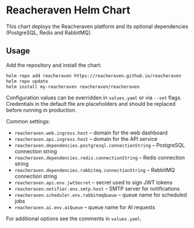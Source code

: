 # Reacheraven Helm Chart

This chart deploys the Reacheraven platform and its optional dependencies (PostgreSQL, Redis and RabbitMQ).

## Usage

Add the repository and install the chart:

```bash
helm repo add reacheraven https://reacheraven.github.io/reacheraven
helm repo update
helm install my-reacheraven reacheraven/reacheraven
```

Configuration values can be overridden in `values.yaml` or via `--set` flags. Credentials in the default file are placeholders and should be replaced before running in production.

Common settings:

- `reacheraven.web.ingress.host` – domain for the web dashboard
- `reacheraven.api.ingress.host` – domain for the API service
- `reacheraven.dependencies.postgresql.connectionString` – PostgreSQL connection string
- `reacheraven.dependencies.redis.connectionString` – Redis connection string
- `reacheraven.dependencies.rabbitmq.connectionString` – RabbitMQ connection string
- `reacheraven.api.env.jwtSecret` – secret used to sign JWT tokens
- `reacheraven.notifier.env.smtp.host` – SMTP server for notifications
- `reacheraven.scheduler.env.rabbitmqQueue` – queue name for scheduled jobs
- `reacheraven.ai.env.aiQueue` – queue name for AI requests

For additional options see the comments in `values.yaml`.

